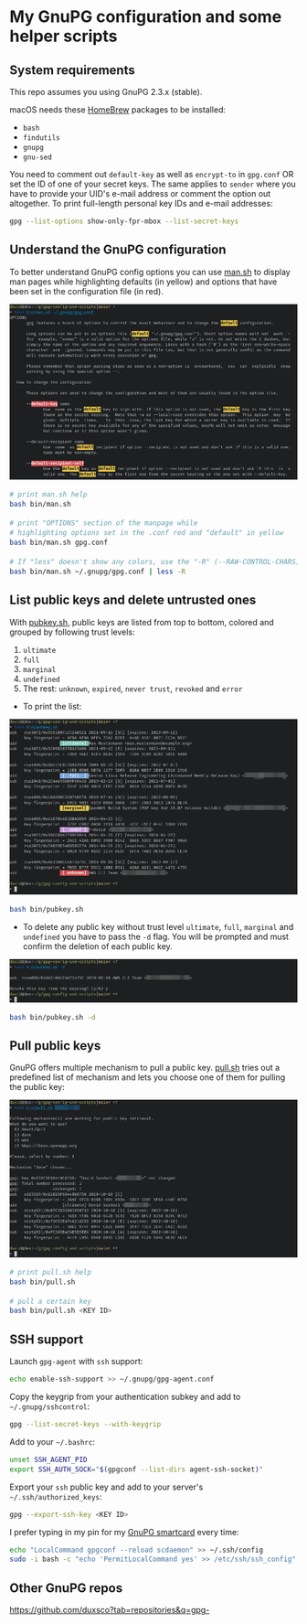 # My GnuPG configuration and some helper scripts

## System requirements

This repo assumes you using GnuPG 2.3.x (stable).

macOS needs these [HomeBrew](https://brew.sh) packages to be installed:

- `bash`
- `findutils`
- `gnupg`
- `gnu-sed`

You need to comment out `default-key` as well as `encrypt-to` in `gpg.conf` OR set the ID of one of your secret keys. The same applies to `sender` where you have to provide your UID's e-mail address or comment the option out altogether. To print full-length personal key IDs and e-mail addresses:

```bash
gpg --list-options show-only-fpr-mbox --list-secret-keys
```

## Understand the GnuPG configuration

To better understand GnuPG config options you can use [man.sh](bin/man.sh) to display man pages while highlighting defaults (in yellow) and options that have been set in the configuration file (in red).

![man.sh](assets/man.png)

```bash
# print man.sh help
bash bin/man.sh

# print "OPTIONS" section of the manpage while
# highlighting options set in the .conf red and "default" in yellow
bash bin/man.sh gpg.conf

# If "less" doesn't show any colors, use the "-R" (--RAW-CONTROL-CHARS) flag
bash bin/man.sh ~/.gnupg/gpg.conf | less -R
```

## List public keys and delete untrusted ones

With [pubkey.sh](bin/pubkey.sh), public keys are listed from top to bottom, colored and grouped by following trust levels:

1. `ultimate`
2. `full`
3. `marginal`
4. `undefined`
5. The rest: `unknown`, `expired`, `never trust`, `revoked` and `error`

- To print the list:

![man.sh](assets/list.png)

```bash
bash bin/pubkey.sh
```

- To delete any public key without trust level `ultimate`, `full`, `marginal` and `undefined` you have to pass the `-d` flag. You will be prompted and must confirm the deletion of each public key.

![man.sh](assets/delete.png)

```bash
bash bin/pubkey.sh -d
```

## Pull public keys

GnuPG offers multiple mechanism to pull a public key. [pull.sh](bin/pull.sh) tries out a predefined list of mechanism and lets you choose one of them for pulling the public key:

![man.sh](assets/pull.png)

```bash
# print pull.sh help
bash bin/pull.sh

# pull a certain key
bash bin/pull.sh <KEY ID>
```

## SSH support

Launch `gpg-agent` with `ssh` support:

```bash
echo enable-ssh-support >> ~/.gnupg/gpg-agent.conf
```

Copy the keygrip from your authentication subkey and add to `~/.gnupg/sshcontrol`:

```bash
gpg --list-secret-keys --with-keygrip
```

Add to your `~/.bashrc`:

```bash
unset SSH_AGENT_PID
export SSH_AUTH_SOCK="$(gpgconf --list-dirs agent-ssh-socket)"
```

Export your `ssh` public key and add to your server's `~/.ssh/authorized_keys`:

```bash
gpg --export-ssh-key <KEY ID>
```

I prefer typing in my pin for my [GnuPG smartcard](https://github.com/duxsco/gpg-smartcard) every time:

```bash
echo "LocalCommand gpgconf --reload scdaemon" >> ~/.ssh/config
sudo -i bash -c "echo 'PermitLocalCommand yes' >> /etc/ssh/ssh_config"
```

## Other GnuPG repos

https://github.com/duxsco?tab=repositories&q=gpg-
